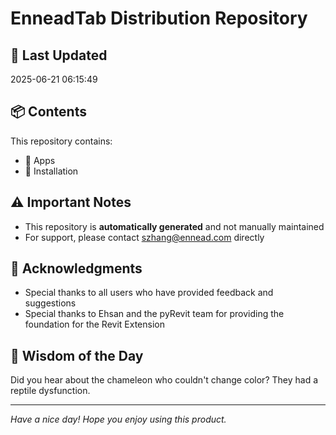 # EnneadTab Distribution Repository

## 📅 Last Updated
2025-06-21 06:15:49



## 📦 Contents
This repository contains:
- 📂 Apps
- 📂 Installation

## ⚠️ Important Notes
- This repository is **automatically generated** and not manually maintained
- For support, please contact szhang@ennead.com directly

## 🙏 Acknowledgments
- Special thanks to all users who have provided feedback and suggestions
- Special thanks to Ehsan and the pyRevit team for providing the foundation for the Revit Extension

## 💭 Wisdom of the Day
Did you hear about the chameleon who couldn't change color? They had a reptile dysfunction.

---
*Have a nice day! Hope you enjoy using this product.*
